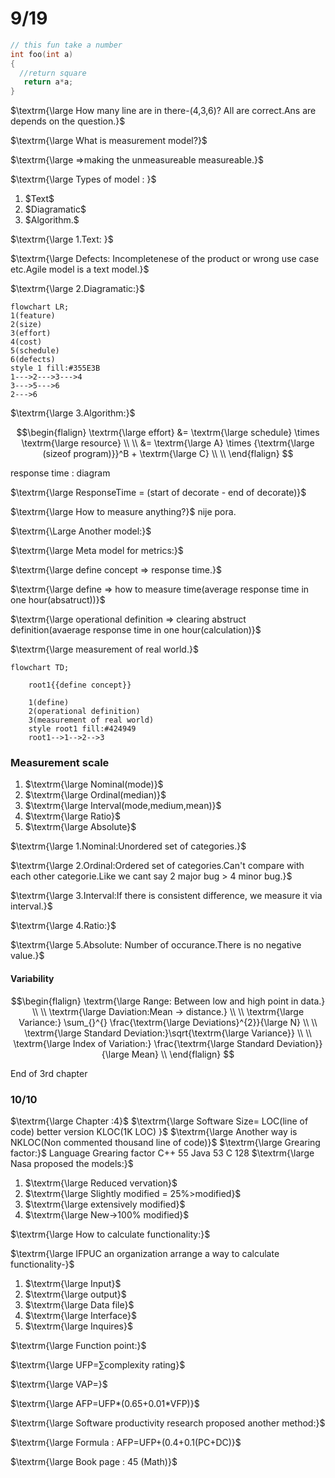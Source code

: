 # 9/19
```C++
// this fun take a number
int foo(int a)
{
  //return square
   return a*a;
}
```

$\textrm{\large How many line are in there-(4,3,6)? All are correct.Ans are depends on the question.}$

$\textrm{\large What is measurement model?}$

$\textrm{\large =>making the unmeasureable measureable.}$

$\textrm{\large Types of model : }$
<ol>
  <li>$Text$</li>
  <li>$Diagramatic$</li>
  <li>$Algorithm.$</li>
</ol>

$\textrm{\large 1.Text: }$

$\textrm{\large Defects: Incompletenese of the product or wrong use case etc.Agile model is a text model.}$


$\textrm{\large 2.Diagramatic:}$
```mermaid
flowchart LR;
1(feature)
2(size)
3(effort)
4(cost)
5(schedule)
6(defects)
style 1 fill:#355E3B
1--->2--->3--->4
3--->5--->6
2--->6
```
$\textrm{\large 3.Algorithm:}$

```math
\begin{flalign}
 \textrm{\large effort} &=  \textrm{\large schedule} \times  \textrm{\large resource} \\ \\
 &= \textrm{\large A} \times {\textrm{\large (sizeof program)}}^B + \textrm{\large C} \\ \\

\end{flalign} 
```

response time : diagram

$\textrm{\large ResponseTime = (start of decorate - end of decorate)}$

$\textrm{\large How to measure anything?}$ nije pora.

$\textrm{\Large Another model:}$

$\textrm{\large Meta model for metrics:}$

$\textrm{\large define concept => response time.}$

$\textrm{\large define => how to measure time(average response time in one hour(absatruct))}$

$\textrm{\large operational definition => clearing abstruct definition(avaerage response time in one hour(calculation)}$

$\textrm{\large measurement of real world.}$
```mermaid
flowchart TD;

    root1{{define concept}}

    1(define)
    2(operational definition)
    3(measurement of real world)
    style root1 fill:#424949
    root1-->1-->2-->3
```





### Measurement scale

<ol>
  <li>$\textrm{\large Nominal(mode)}$ </li>
  <li>$\textrm{\large Ordinal(median)}$</li>
  <li>$\textrm{\large Interval(mode,medium,mean)}$</li>
  <li>$\textrm{\large Ratio}$</li>
  <li>$\textrm{\large Absolute}$</li>
</ol>

$\textrm{\large 1.Nominal:Unordered set of categories.}$

$\textrm{\large 2.Ordinal:Ordered set of categories.Can't compare with each other categorie.Like we cant say 2 major bug > 4 minor bug.}$

$\textrm{\large 3.Interval:If there is consistent difference, we measure it via interval.}$

$\textrm{\large 4.Ratio:}$

$\textrm{\large 5.Absolute: Number of occurance.There is no negative value.}$

#### Variability

```math
\begin{flalign}
\textrm{\large Range: Between low and high point in data.} \\ \\
\textrm{\large Daviation:Mean -> distance.} \\ \\
\textrm{\large Variance:} \sum_{}^{} \frac{\textrm{\large Deviations}^{2}}{\large N}  \\ \\
\textrm{\large Standard Deviation:}\sqrt{\textrm{\large Variance}} \\ \\
\textrm{\large Index of Variation:} \frac{\textrm{\large Standard Deviation}}{\large Mean} \\
\end{flalign} 
```

End of 3rd chapter

### 10/10
$\textrm{\large Chapter :4}$
$\textrm{\large Software Size= LOC(line of code) better version KLOC(1K LOC) }$
$\textrm{\large Another way is NKLOC(Non commented  thousand line of code)}$
$\textrm{\large Grearing factor:}$
Language  		Grearing factor
C++			55
Java 			53
C			128
$\textrm{\large Nasa proposed the models:}$
<ol>
  <li>$\textrm{\large Reduced vervation}$ </li>
  <li>$\textrm{\large Slightly modified = 25%>modified}$</li>
  <li>$\textrm{\large extensively modified}$</li>
  <li>$\textrm{\large New->100% modified}$</li>
</ol>

$\textrm{\large How to calculate functionality:}$

$\textrm{\large IFPUC an organization arrange a way to calculate functionality-}$

<ol>
  <li>$\textrm{\large Input}$ </li>
  <li>$\textrm{\large output}$</li>
  <li>$\textrm{\large Data file}$</li>
  <li>$\textrm{\large Interface}$</li>
  <li>$\textrm{\large Inquires}$</li>
</ol>

$\textrm{\large Function point:}$

$\textrm{\large UFP=∑complexity rating}$

$\textrm{\large VAP=}$

$\textrm{\large AFP=UFP*(0.65+0.01*VFP)}$

$\textrm{\large Software productivity research proposed another method:}$

$\textrm{\large Formula : AFP=UFP+(0.4+0.1(PC+DC)}$

$\textrm{\large Book page : 45 (Math)}$
